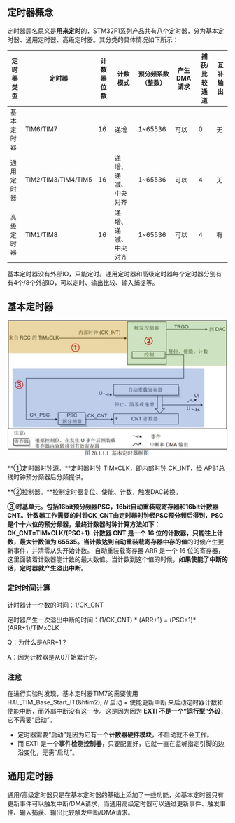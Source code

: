 ## 定时器概念

定时器顾名思义是**用来定时**的，STM32F1系列产品共有八个定时器，分为基本定时器、通用定时器、高级定时器。其分类的具体情况如下所示：

| 定时器类型 | 定时器              | 计数器位数 | 计数模式             | 预分频系数（整数） | 产生DMA 请求 | 捕获/比较通道 | 互 补输出 |
| ---------- | ------------------- | ---------- | -------------------- | ------------------ | ------------ | ------------- | --------- |
| 基本定时器 | TIM6/TIM7           | 16         | 递增                 | 1~65536            | 可以         | 0             | 无        |
| 通用定时器 | TIM2/TIM3/TIM4/TIM5 | 16         | 递增、递减、中央对齐 | 1~65536            | 可以         | 4             | 无        |
| 高级定时器 | TIM1/TIM8           | 16         | 递增、递减、中央对齐 | 1~65536            | 可以         | 4             | 有        |

基本定时器没有外部IO，只能定时。通用定时器和高级定时器每个定时器分别有有4个/8个外部IO，可以定时、输出比较、输入捕捉等。

## 基本定时器

![image-20250915152238888](./assets/image-20250915152238888.png)

**①定时器时钟源。**定时器时钟 TIMxCLK，即内部时钟 CK_INT，经 APB1总线时钟预分频器后分频提供。

**②控制器。**控制定时器复位、使能、计数，触发DAC转换。

**③时基单元。**包括16bit预分频器PSC，16bit自动重装载寄存器和16bit计数器CNT。计数器工作需要的时钟CK_CNT由定时器时钟经PSC预分频后得到，PSC是个十六位的预分频器，最终计数器时钟计算方法如下：**CK_CNT=TIMxCLK/(PSC+1)**  .计数器 CNT 是一个 16 位的计数器，只能往上计数，最大计数值为 65535。当**计数达到自动重装载寄存器中存的值**的时候产生更新事件，并清零从头开始计数。  自动重装载寄存器 ARR 是一个 16 位的寄存器，这里面装着计数器能计数的最大数值。当计数到这个值的时候，**如果使能了中断的话，定时器就产生溢出中断**。  

### 定时时间计算

计时器计一个数的时间：1/CK_CNT

定时器产生一次溢出中断的时间：(1/CK_CNT) * (ARR+1) = (PSC+1)*(ARR+1)/TIMxCLK 	

Q：为什么是ARR+1？

A：因为计数器是从0开始累计的。

### 注意

在进行实验时发现，基本定时器TIM7的需要使用 HAL_TIM_Base_Start_IT(&htim2); // 启动 + 使能更新中断 来启动定时器计数和使能中断，而外部中断没有这一步。这是因为因为 **EXTI 不是一个“运行型”外设**，它不需要“启动”。

- 定时器需要“启动”是因为它有一个**计数器硬件模块**，不启动就不会工作。
- 而 EXTI 是一个**事件检测控制器**，只要配置好，它就一直在监听指定引脚的边沿变化，无需“启动”。



## 通用定时器



通用/高级定时器只是在基本定时器的基础上添加了一些功能，如基本定时器只有更新事件可以触发中断/DMA请求，而通用高级定时器可以通过更新事件、触发事件、输入捕获、输出比较触发中断/DMA请求。

